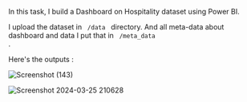 In this task, I build a Dashboard on Hospitality dataset using Power BI.

I upload the dataset in <code> /data </code> directory. And all meta-data about dashboard and data I put that in <code> /meta_data </code>.

Here's the outputs : 

![Screenshot (143)](https://github.com/annonymous-axe/Blackoffer-Demo-Projects/assets/79747679/a22a0aa4-ea0a-4953-8072-5bcd76514815)

![Screenshot 2024-03-25 210628](https://github.com/annonymous-axe/Blackoffer-Demo-Projects/assets/79747679/98c0dcbf-7a84-4a85-9a7b-b516bb9dea48)

